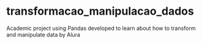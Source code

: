 # transformacao_manipulacao_dados
Academic project using Pandas developed to learn about how to transform and manipulate data by Alura
